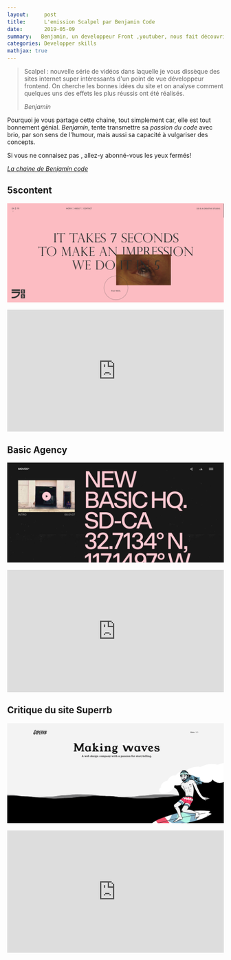 ```yaml
---
layout:     post
title:      L'emission Scalpel par Benjamin Code
date:       2019-05-09
summary:   Benjamin, un developpeur Front ,youtuber, nous fait découvrir des sites incroyables
categories: Developper skills
mathjax: true
---
```

<blockquote>
<p>
	Scalpel : nouvelle série de vidéos dans laquelle je vous dissèque des sites internet super intéressants d'un point de vue développeur frontend. 
    On cherche les bonnes idées du site et on analyse comment quelques uns des effets les plus réussis ont été réalisés.
</p>      
<footer>
	<cite title="author">Benjamin</cite>
</footer>
</blockquote>


Pourquoi je vous partage cette chaine, tout simplement car, elle est tout bonnement génial.
*Benjamin*, tente transmettre sa *passion du code* avec brio, par son sens de l'humour, mais aussi sa capacité à vulgariser des concepts.

Si vous ne connaisez pas , allez-y abonné-vous les yeux fermés!


 [*La chaine de Benjamin code*](https://www.youtube.com/channel/UCLOAPb7ATQUs_nDs9ViLcMw)


## 5scontent

[<img src="/images/5scontent.png">](https://5scontent.com/)

<style>.embed-container { position: relative; padding-bottom: 56.25%; height: 0; overflow: hidden; max-width: 100%; } .embed-container iframe, .embed-container object, .embed-container embed { position: absolute; top: 0; left: 0; width: 100%; height: 100%; }</style><div class='embed-container'><iframe src='https://www.youtube.com/embed//KKZyB3bc52Q' frameborder='0' allowfullscreen></iframe></div>



## Basic Agency

[<img src="/images/basicagency.png">](https://moves.basicagency.com/)


<style>.embed-container { position: relative; padding-bottom: 56.25%; height: 0; overflow: hidden; max-width: 100%; } .embed-container iframe, .embed-container object, .embed-container embed { position: absolute; top: 0; left: 0; width: 100%; height: 100%; }</style><div class='embed-container'><iframe src='https://www.youtube.com/embed//511Se3worgg' frameborder='0' allowfullscreen></iframe></div>


## Critique du site Superrb


[<img src="/images/superrb.png">](https://moves.basicagency.com/)


<style>.embed-container { position: relative; padding-bottom: 56.25%; height: 0; overflow: hidden; max-width: 100%; } .embed-container iframe, .embed-container object, .embed-container embed { position: absolute; top: 0; left: 0; width: 100%; height: 100%; }</style><div class='embed-container'><iframe src='https://www.youtube.com/embed//z8AG19xhJa0' frameborder='0' allowfullscreen></iframe></div>



